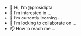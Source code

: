 - 👋 Hi, I’m @prosidipta
- 👀 I’m interested in ...
- 🌱 I’m currently learning ...
- 💞️ I’m looking to collaborate on ...
- 📫 How to reach me ...

<!---
prosidipta/prosidipta is a ✨ special ✨ repository because its `README.md` (this file) appears on your GitHub profile.
You can click the Preview link to take a look at your changes.
--->
